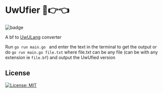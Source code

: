 # UwUfier 🥺👉👈

![badge](https://github.com/Zeyu-Li/uwuifier/workflows/Test/badge.svg)

A bf to [UwULang](https://github.com/Zeyu-Li/uwulang) converter 



Run `go run main.go ` and enter the text in the terminal to get the output or do `go run main.go file.txt` where file.txt can be any file (can be with any extension ie `file.bf`) and output the UwUfied version

## License

[![License: MIT](https://img.shields.io/badge/License-MIT-blue.svg)](https://opensource.org/licenses/MIT) 